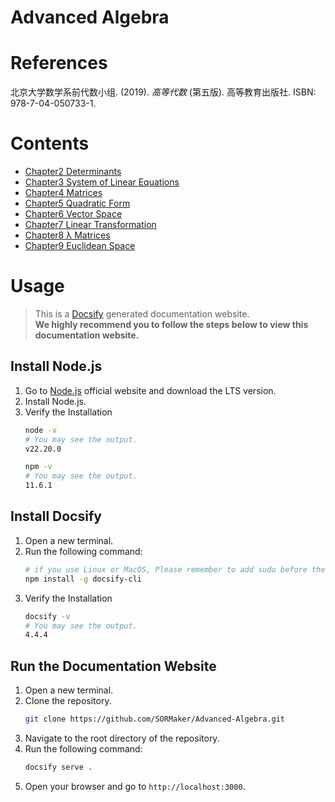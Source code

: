 # Advanced Algebra
# References
北京大学数学系前代数小组. (2019). *高等代数* (第五版). 高等教育出版社. ISBN: 978-7-04-050733-1.

# Contents
- [Chapter2 Determinants](Determinants.md)
- [Chapter3 System of Linear Equations](System%20of%20Linear%20Equations.md)
- [Chapter4 Matrices](Matrices.md)
- [Chapter5 Quadratic Form](Quadratic%20Form.md)
- [Chapter6 Vector Space](Vector%20Space.md)
- [Chapter7 Linear Transformation](Linear%20Transformation.md)
- [Chapter8 λ Matrices](λ%20Matrices.md)
- [Chapter9 Euclidean Space](Euclidean%20Space.md)
  
# Usage

> This is a [Docsify](https://docsify.js.org/#/) generated documentation website.\
> **We highly recommend you to follow the steps below to view this documentation website.**

## Install Node.js
1. Go to [Node.js](https://nodejs.org/en/) official website and download the LTS version.
2. Install Node.js.
3. Verify the Installation
   ```bash
   node -v
   # You may see the output.
   v22.20.0
   ```
   ```bash
   npm -v
   # You may see the output.
   11.6.1
   ```

## Install Docsify
1. Open a new terminal.
2. Run the following command:
   ```bash
   # if you use Linux or MacOS, Please remember to add sudo before the command.
   npm install -g docsify-cli
   ```
3. Verify the Installation
   ```bash
   docsify -v
   # You may see the output.
   4.4.4
   ```
## Run the Documentation Website
1. Open a new terminal.
2. Clone the repository.
   ```bash
   git clone https://github.com/SORMaker/Advanced-Algebra.git
   ```
3. Navigate to the root directory of the repository.
4. Run the following command:
   ```bash
   docsify serve .
   ```
5. Open your browser and go to `http://localhost:3000`.